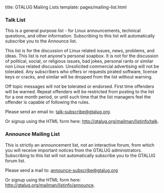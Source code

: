 title: GTALUG Mailing Lists
template: pages/mailing-list.html

### Talk List

This is a general purpose list - for Linux announcements, technical questions, and other information. Subscribing to this list will automatically subscribe you to the Announce list.

This list is for the discussion of Linux related issues, news, problems, and ideas. This list is not anyone's personal soapbox. It is not for the discussion of political, social, or religious issues, bad jokes, personal rants or similar non Linux related discussion. Unsolicited commercial advertising will not be tolerated. Any subscribers who offers or requests pirated software, license keys or cracks, and similar will be dropped from the list without warning.

Off topic messages will not be tolerated or endorsed. First time offenders will be warned. Repeat offenders will be restricted from posting to the list for a one month period, or until such time that the list managers feel the offender is capable of following the rules.

Please send an email to: <talk-subscribe@gtalug.org>.

Or signup using the HTML form here: <http://gtalug.org/mailman/listinfo/talk>.

### Announce Mailing List

This is strictly an announcement list, not an interactive forum, from which you will receive important notices from the GTALUG administrators. Subscribing to this list will not automatically subscribe you to the GTALUG forum list.

Please send a mail to: <announce-subscribe@gtalug.org>

Or signup using the HTML form here: <http://gtalug.org/mailman/listinfo/announce>.